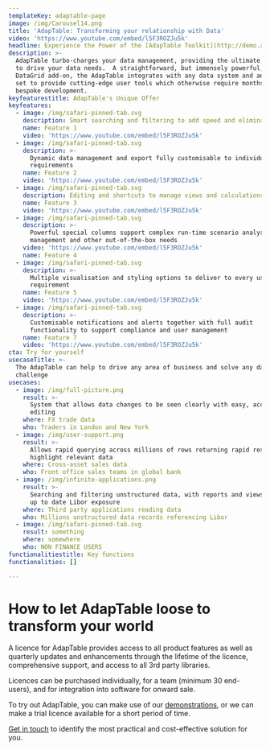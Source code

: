 ```yaml
---
templateKey: adaptable-page
image: /img/Carousel14.png
title: 'AdapTable: Transforming your relationship with Data'
video: 'https://www.youtube.com/embed/l5F3ROZJu5k'
headline: Experience the Power of the [AdapTable Toolkit](http://demo.adaptableblotter.com/)
description: >-
  AdapTable turbo-charges your data management, providing the ultimate toolkit
  to drive your data needs.  A straightforward, but immensely powerful, HTML5
  DataGrid add-on, the AdapTable integrates with any data system and any data
  set to provide cutting-edge user tools which otherwise require months of
  bespoke development.
keyfeaturestitle: AdapTable's Unique Offer
keyfeatures:
  - image: /img/safari-pinned-tab.svg
    description: Smart searching and filtering to add speed and eliminate errors
    name: Feature 1
    video: 'https://www.youtube.com/embed/l5F3ROZJu5k'
  - image: /img/safari-pinned-tab.svg
    description: >-
      Dynamic data management and export fully customisable to individual
      requirements
    name: Feature 2
    video: 'https://www.youtube.com/embed/l5F3ROZJu5k'
  - image: /img/safari-pinned-tab.svg
    description: Editing and shortcuts to manage views and calculations effectively
    name: Feature 3
    video: 'https://www.youtube.com/embed/l5F3ROZJu5k'
  - image: /img/safari-pinned-tab.svg
    description: >-
      Powerful special columns support complex run-time scenario analysis, user
      management and other out-of-the-box needs
    video: 'https://www.youtube.com/embed/l5F3ROZJu5k'
    name: Feature 4
  - image: /img/safari-pinned-tab.svg
    description: >-
      Multiple visualisation and styling options to deliver to every user
      requirement
    name: Feature 5
    video: 'https://www.youtube.com/embed/l5F3ROZJu5k'
  - image: /img/safari-pinned-tab.svg
    description: >-
      Customisable notifications and alerts together with full audit
      functionality to support compliance and user management
    name: Feature 7
    video: 'https://www.youtube.com/embed/l5F3ROZJu5k'
cta: Try for yourself
usecaseTitle: >-
  The AdapTable can help to drive any area of business and solve any data-driven
  challenge
usecases:
  - image: /img/full-picture.png
    result: >-
      System that allows data changes to be seen clearly with easy, accurate
      editing
    where: FX trade data
    who: Traders in London and New York
  - image: /img/user-support.png
    result: >-
      Allows rapid querying across millions of rows returning rapid results to
      highlight relevant data
    where: Cross-asset sales data
    who: Front office sales teams in global bank
  - image: /img/infinite-applications.png
    result: >-
      Searching and filtering unstructured data, with reports and views to show
      up to date Libor exposure
    where: Third party applications reading data
    who: Millions unstructured data records referencing Libor
  - image: /img/safari-pinned-tab.svg
    result: something
    where: somewhere
    who: NON FINANCE USERS
functionalitiestitle: Key functions
functionalities: []

---
```


# How to let AdapTable loose to transform your world

A licence for AdapTable provides access to all product features as well as quarterly updates and enhancements through the lifetime of the licence, comprehensive support, and access to all 3rd party libraries.

Licences can be purchased individually, for a team (minimum 30 end-users), and for integration into software for onward sale.

To try out AdapTable, you can make use of our [demonstrations](https://demo.adaptableblotter.com/), or we can make a trial licence available for a short period of time.

[Get in touch](mailto:sales@adaptabletools.com) to identify the most practical and cost-effective solution for you.

###
